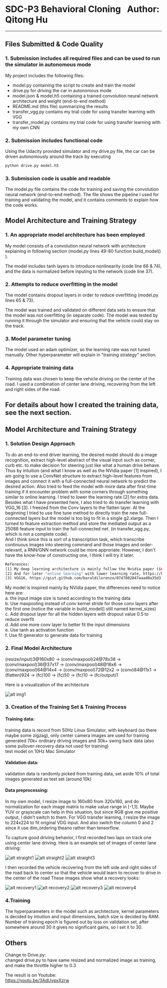 # SDC-P3 **Behavioral Cloning**   Author: Qitong Hu
---
## Files Submitted & Code Quality

### 1. Submission includes all required files and can be used to run the simulator in autonomous mode
My project includes the following files:
* model.py containing the script to create and train the model
* drive.py for driving the car in autonomous mode
* model.json & model.h5 containing a trained convolution neural network architecture and weight (end-to-end method)
* README.md (this file) summarizing the results
* transfer_vgg.py contains my trial code for using transfer learning with VGG
* transfer_model.py contains my trial code for using transfer learning with my own CNN

### 2. Submission includes functional code
Using the Udacity provided simulator and my drive.py file, the car can be driven autonomously around the track by executing 
```sh
python drive.py model.h5
```

### 3. Submission code is usable and readable

The model.py file contains the code for training and saving the convolution neural network (end-to-end method). The file shows the pipeline I used for training and validating the model, and it contains comments to explain how the code works.

## Model Architecture and Training Strategy

### 1. An appropriate model architecture has been employed
My model consists of a convolution neural network with architecture explaining in following section (model.py lines 49-80 function build_model() ). 

The model includes tanh layers to introduce nonlinearity (code line 66 & 74), and the data is normalized before inputing to the network (code line 37). 

### 2. Attempts to reduce overfitting in the model
The model contains dropout layers in order to reduce overfitting (model.py lines 65 & 73). 

The model was trained and validated on different data sets to ensure that the model was not overfitting (in separate code). The model was tested by running it through the simulator and ensuring that the vehicle could stay on the track.

### 3. Model parameter tuning
The model used an adam optimizer, so the learning rate was not tuned manually. Other hyperparameter will explain in "training strategy" section.

### 4. Appropriate training data
Training data was chosen to keep the vehicle driving on the center of the road. I used a combination of center lane driving, recovering from the left and right sides of the road.

For details about how I created the training data, see the next section.
---
## Model Architecture and Training Strategy

### 1. Solution Design Approach
To do an end-to-end driver learning, the desired model should do a image recognition, extract high-level abstract of the visual input such as corner, curb etc. to make decision for steering just like what a human drive behave. Thus by intuition (and what I know as well as the NVidia paper [1] inspired), I am going to use a ConvNet structure to extract high-level features from images and connect it with a full-connected neural network to predict the desired action. Also tried to feed the model with more data after first-time training if it encounter problem with some corners through something similar to online learning. I tried to lower the learning rate [2] for extra data.  
Besides what I have presented here, I also tried to do transfer learning with VGG_16 [3]. I freezed from the Conv layers to the flatten layer. At the beginning I tried to use fine tune method to directly train the new full-connected layers but the model is too big to fit in a single g2.xlarge. Then I turned to feature extraction method and store the mediated output as a 25088 feature input to train the full-connected net. (in transfer_vgg.py, which is not a complete code).  
And I think since this is sort of a transcription task, which transcribe continuous images into steering command and those images and order-relevant, a RNN/GNN network could be more approriate. However, I don't have the know-how of constructing one, I think I will try it later. 

```sh
References:  
[1] My deep learning architecture is mainly follow the Nvidia paper (in model.py), http://images.nvidia.com/content/tegra/automotive/images/2016/solutions/pdf/end-to-end-dl-using-px.pdf  
[2] And for later "online learning" with lower learning rate, https://keras.io/optimizers/ , https://arxiv.org/pdf/1412.6980v8.pdf for setting appropriate learning rates  
[3] VGG16, https://gist.github.com/baraldilorenzo/07d7802847aaad0a35d3
```
My model is inspired mainly by NVidia paper, the differences need to notice here are:  
    a. the input image size is tuned according to the training data  
    b. Use maxpooling instead of conv kernel stride for those conv layers after the first one (notice the variable in build_model() still named kernel_sizes)  
    c. Add dropout layer for all the hidden layers with dropout value 0.5 to reduce overfit  
    d. Add one more conv layer to better fit the input dimensions  
    e. Use tanh as activation function  
    f. Use fit generator to generate data for training  

### 2. Final Model Architecture
(resize/input)3@160x80 -> (conv/maxpool)24@78x38 -> (conv/maxpool)36@37x17 -> (conv/maxpool)48@16x6 -> (conv/maxpool)64@14x4 -> (conv/maxpool)72@12x2 -> (conv)84@11x1 -> (flatten)924 -> (fc)100 -> (fc)50 -> (fc)10 -> (fc/output)1

Here is a visualization of the architecture 

![alt img1](https://raw.githubusercontent.com/qitong/SDC-P3/master/demonstration_images/other/model.png)

### 3. Creation of the Training Set & Training Process

#### Training data:  
training data is record from 50Hz Linux Simulator, with keyboard (so there maybe some zigzag), only center camera images are used for training  
generated 70k+ ordinary driving images and 30k+ swing back data (also some pullover-recovery data not used for training)    
test model on 10Hz Mac Simulator  

#### Validation data:  
validation data is randomly picked from training data, set aside 10% of total images generated as test set (around 10k)

#### Data preprocessing:  
In my own model, I resize image to 160x80 from 320x160, and do normalization for each image matrix to make value range in [-1,1]. Maybe YUV or grayscale can help in this situation, but since RGB give me positive output, I didn't switch to them.
For VGG transfer learning, I resize the image to 224x224 to fit original VGG input. And also switch the column 0 and 2 since it use dim_ordering theano rather than tensorflow.  

To capture good driving behavior, I first recorded two laps on track one using center lane driving. Here is an example set of images of center lane driving:

![alt straight1](https://raw.githubusercontent.com/qitong/SDC-P3/master/demonstration_images/straight/center_2017_02_02_01_33_01_440.jpg)
![alt straight2](https://raw.githubusercontent.com/qitong/SDC-P3/master/demonstration_images/straight/center_2017_02_02_01_33_43_348.jpg)
![alt straight3](https://raw.githubusercontent.com/qitong/SDC-P3/master/demonstration_images/straight/center_2017_02_02_01_34_55_203.jpg)

I then recorded the vehicle recovering from the left side and right sides of the road back to center so that the vehicle would learn to recover to drive in the center of the road These images show what a recovery looks:

![alt recovery1](https://raw.githubusercontent.com/qitong/SDC-P3/master/demonstration_images/recovery/center_2017_02_02_04_17_56_388.jpg)
![alt recovery2](https://raw.githubusercontent.com/qitong/SDC-P3/master/demonstration_images/recovery/center_2017_02_02_04_17_58_188.jpg)
![alt recovery3](https://raw.githubusercontent.com/qitong/SDC-P3/master/demonstration_images/recovery/center_2017_02_02_04_17_58_596.jpg)
![alt recovery4](https://raw.githubusercontent.com/qitong/SDC-P3/master/demonstration_images/recovery/center_2017_02_02_04_17_59_335.jpg)


### 4.Training  
The hyperparameters in the model such as architecture, kernel parameters is decided by intuition and input dimensions, batch size is decided by RAM.
Number of training epoch is figured out by loss on validation set, after somewhere around 30 it gives no significant gains, so I set it to 30.

## Others
Change to Drive.py:  
changed drive.py to have same resized and normalized image as training, and make the throttle higher to 0.3  

The result is on Youtube:  
https://youtu.be/3AdUvpxXzrw  
